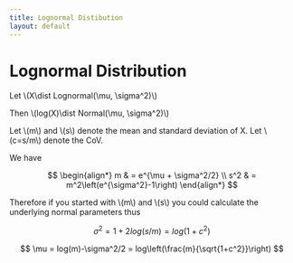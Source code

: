 ```yaml
---
title: Lognormal Distibution
layout: default
---
```


# Lognormal Distribution

Let \\(X\dist Lognormal(\mu, \sigma^2)\\)

Then \\(log(X)\dist Normal(\mu, \sigma^2)\\)

Let \\(m\\) and \\(s\\) denote the mean and standard deviation of X. Let \\(c=s/m\\) denote the CoV.

We have

$$
\begin{align*}
        m & = e^{\mu + \sigma^2/2} \\
        s^2 & = m^2\left(e^{\sigma^2}-1\right)
\end{align*}
$$

Therefore if you started with \\(m\\) and \\(s\\) you could calculate the underlying normal parameters thus

$$ \sigma^2 = 1+2log(s/m) = log(1+c^2) $$

$$ \mu = log(m)-\sigma^2/2 = log\left(\frac{m}{\sqrt{1+c^2}}\right) $$